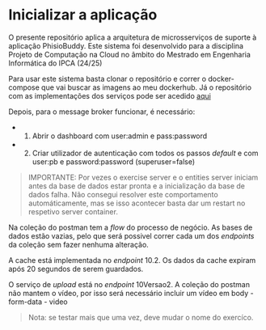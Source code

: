 # Inicializar a aplicação

O presente repositório aplica a arquitetura de microsserviços de suporte à aplicação PhisioBuddy. Este sistema foi desenvolvido para a disciplina Projeto de Computação na Cloud no âmbito do Mestrado em Engenharia Informática do IPCA (24/25)


Para usar este sistema basta clonar o repositório e correr o docker-compose que vai buscar as imagens ao meu dockerhub. Já o repositório com as implementações dos serviços pode ser acedido [aqui](https://github.com/orgs/app-physiobuddy/repositories)


Depois, para o message broker funcionar, é necessário:
- 1. Abrir o dashboard com user:admin e pass:password
- 2. Criar utilizador de autenticação com todos os passos _default_ e com user:pb e password:password (superuser=false)


>IMPORTANTE: Por vezes o exercise server e o entities server iniciam antes da base de dados estar pronta e a inicialização da base de dados falha. Não consegui resolver este comportamento automáticamente, mas se isso acontecer basta dar um restart no respetivo server container.

Na coleção do postman tem a _flow_ do processo de negócio. As bases de dados estão vazias, pelo que será possivel correr cada um dos _endpoints_ da coleção sem fazer nenhuma alteração.

A cache está implementada no _endpoint_ 10.2.  Os dados da cache expiram após 20 segundos de serem guardados.

O serviço de _upload_ está no _endpoint_ 10Versao2. A coleção do postman não mantem o vídeo, por isso será necessário incluir um vídeo em body - form-data - video

>Nota: se testar mais que uma vez, deve mudar o nome do exercíco.